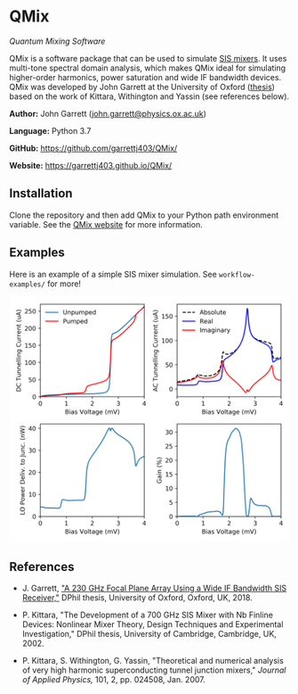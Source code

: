 # QMix

*Quantum Mixing Software*

QMix is a software package that can be used to simulate [SIS mixers](https://en.wikipedia.org/wiki/Superconducting_tunnel_junction#Radio_astronomy). It uses multi-tone spectral domain analysis, which makes QMix ideal for simulating higher-order harmonics, power saturation and wide IF bandwidth devices. QMix was developed by John Garrett at the University of Oxford ([thesis](https://ora.ox.ac.uk/objects/uuid:d47fbf3b-1cf3-4e58-be97-767b9893066e)) based on the work of Kittara, Withington and Yassin (see references below).

**Author:** John Garrett (john.garrett@physics.ox.ac.uk)

**Language:** Python 3.7

**GitHub:** https://github.com/garrettj403/QMix/

**Website:** https://garrettj403.github.io/QMix/

Installation
------------

Clone the repository and then add QMix to your Python path environment variable. See the [QMix website](https://garrettj403.github.io/QMix/setup.html) for more information.

Examples
--------

Here is an example of a simple SIS mixer simulation. See ``workflow-examples/`` for more!

![alt text](workflow-examples/multi-tone.png)

References
----------

- J. Garrett, ["A 230 GHz Focal Plane Array Using a Wide IF Bandwidth SIS Receiver,"](https://ora.ox.ac.uk/objects/uuid:d47fbf3b-1cf3-4e58-be97-767b9893066e) DPhil thesis, University of Oxford, Oxford, UK, 2018.

- P. Kittara, "The Development of a 700 GHz SIS Mixer with Nb Finline Devices: Nonlinear Mixer Theory, Design Techniques and Experimental Investigation," DPhil thesis, University of Cambridge, Cambridge, UK, 2002.

- P. Kittara, S. Withington, G. Yassin, "Theoretical and numerical analysis of very high harmonic superconducting tunnel junction mixers," *Journal of Applied Physics,* 101, 2, pp. 024508, Jan. 2007.